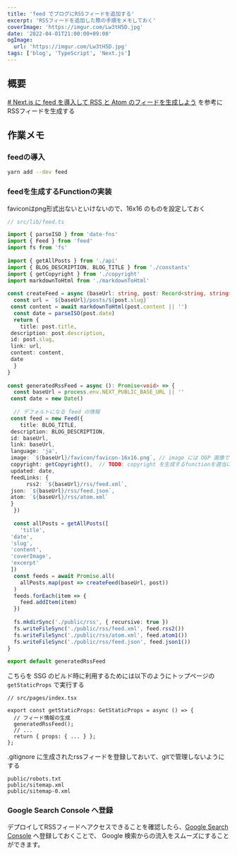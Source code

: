 ```yaml
---
title: 'feed でブログにRSSフィードを追加する'
excerpt: 'RSSフィードを追加した際の手順をメモしておく'
coverImage: 'https://imgur.com/Lw3tH5D.jpg'
date: '2022-04-01T21:00:00+09:00'
ogImage:
  url: 'https://imgur.com/Lw3tH5D.jpg'
tags: ['blog', 'TypeScript', 'Next.js']
---
```


## 概要
[# Next.js に feed を導入して RSS と Atom のフィードを生成しよう](https://fwywd.com/tech/next-feed-rss-atom) を参考にRSSフィードを生成する

## 作業メモ
### feedの導入

```bash
yarn add --dev feed
```

### feedを生成するFunctionの実装
faviconはpng形式出ないといけないので、16x16 のものを設定しておく

```ts
// src/lib/feed.ts

import { parseISO } from 'date-fns'  
import { Feed } from 'feed'  
import fs from 'fs'  
  
import { getAllPosts } from './api'  
import { BLOG_DESCRIPTION, BLOG_TITLE } from './constants'  
import { getCopyright } from './copyright'  
import markdownToHtml from './markdownToHtml'  
  
const createFeed = async (baseUrl: string, post: Record<string, string>) => {  
  const url = `${baseUrl}/posts/${post.slug}`  
 const content = await markdownToHtml(post.content || '')  
  const date = parseISO(post.date)  
  return {  
    title: post.title,  
 description: post.description,  
 id: post.slug,  
 link: url,  
 content: content,  
 date  
  }  
}  
  
const generatedRssFeed = async (): Promise<void> => {  
  const baseUrl = process.env.NEXT_PUBLIC_BASE_URL || ''  
 const date = new Date()  
  
  // デフォルトになる feed の情報  
 const feed = new Feed({  
    title: BLOG_TITLE,  
 description: BLOG_DESCRIPTION,  
 id: baseUrl,  
 link: baseUrl,  
 language: 'ja',  
 image: `${baseUrl}/favicon/favicon-16x16.png`, // image には OGP 画像でなくファビコンを指定  
 copyright: getCopyright(),  // TODO: copyright を生成するfunctionを適当に作っておく
 updated: date,  
 feedLinks: {  
      rss2: `${baseUrl}/rss/feed.xml`,  
 json: `${baseUrl}/rss/feed.json`,  
 atom: `${baseUrl}/rss/atom.xml`  
 }  
  })  
  
  const allPosts = getAllPosts([  
    'title',  
 'date',  
 'slug',  
 'content',  
 'coverImage',  
 'excerpt'  
 ])  
  const feeds = await Promise.all(  
    allPosts.map(post => createFeed(baseUrl, post))  
  )  
  feeds.forEach(item => {  
    feed.addItem(item)  
  })  
  
  fs.mkdirSync('./public/rss', { recursive: true })  
  fs.writeFileSync('./public/rss/feed.xml', feed.rss2())  
  fs.writeFileSync('./public/rss/atom.xml', feed.atom1())  
  fs.writeFileSync('./public/rss/feed.json', feed.json1())  
}  
  
export default generatedRssFeed

```

こちらを SSG のビルド時に利用するためには以下のようにトップページの `getStaticProps` で実行する
```tsx
// src/pages/index.tsx

export const getStaticProps: GetStaticProps = async () => {
  // フィード情報の生成
  generatedRssFeed(); 
  // ...
  return { props: { ... } }; 
};
```

.gitignore に生成されたrssフィードを登録しておいて、gitで管理しないようにする
```
public/robots.txt  
public/sitemap.xml  
public/sitemap-0.xml
```

### Google Search Console へ登録

デプロイしてRSSフィードへアクセスできることを確認したら、[Google Search Console](https://search.google.com/search-console) へ登録しておくことで、 Google 検索からの流入をスムーズにすることができます。